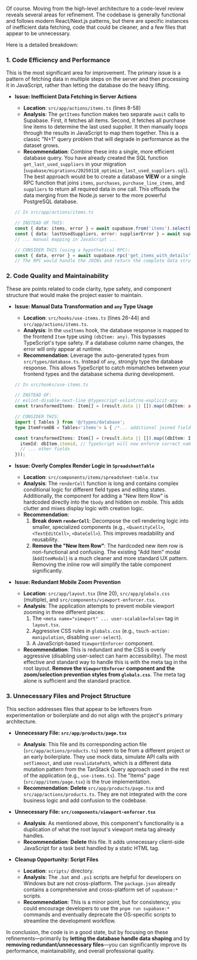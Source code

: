 Of course. Moving from the high-level architecture to a code-level review reveals several areas for refinement. The codebase is generally functional and follows modern React/Next.js patterns, but there are specific instances of inefficient data fetching, code that could be cleaner, and a few files that appear to be unnecessary.

Here is a detailed breakdown:

### 1. Code Efficiency and Performance

This is the most significant area for improvement. The primary issue is a pattern of fetching data in multiple steps on the server and then processing it in JavaScript, rather than letting the database do the heavy lifting.

*   **Issue: Inefficient Data Fetching in Server Actions**
    *   **Location**: `src/app/actions/items.ts` (lines 8-58)
    *   **Analysis**: The `getItems` function makes two separate `await` calls to Supabase. First, it fetches all items. Second, it fetches all purchase line items to determine the last used supplier. It then manually loops through the results in JavaScript to map them together. This is a classic "N+1" query problem that will degrade in performance as the dataset grows.
    *   **Recommendation**: Combine these into a single, more efficient database query. You have already created the SQL function `get_last_used_suppliers` in your migration (`supabase/migrations/20250118_optimize_last_used_suppliers.sql`). The best approach would be to create a database **VIEW** or a single RPC function that joins `items`, `purchases`, `purchase_line_items`, and `suppliers` to return all required data in one call. This offloads the data merging from the Node.js server to the more powerful PostgreSQL database.

    ```typescript
    // In src/app/actions/items.ts
    
    // INSTEAD OF THIS:
    const { data: items, error } = await supabase.from('items').select(...);
    const { data: lastUsedSuppliers, error: supplierError } = await supabase.from('purchase_line_items').select(...);
    // ... manual mapping in JavaScript ...

    // CONSIDER THIS (using a hypothetical RPC):
    const { data, error } = await supabase.rpc('get_items_with_details');
    // The RPC would handle the JOINs and return the complete data structure.
    ```

### 2. Code Quality and Maintainability

These are points related to code clarity, type safety, and component structure that would make the project easier to maintain.

*   **Issue: Manual Data Transformation and `any` Type Usage**
    *   **Location**: `src/hooks/use-items.ts` (lines 26-44) and `src/app/actions/items.ts`.
    *   **Analysis**: In the `useItems` hook, the database response is mapped to the frontend `Item` type using `(dbItem: any)`. This bypasses TypeScript's type safety. If a database column name changes, the error will only appear at runtime.
    *   **Recommendation**: Leverage the auto-generated types from `src/types/database.ts`. Instead of `any`, strongly type the database response. This allows TypeScript to catch mismatches between your frontend types and the database schema during development.

    ```typescript
    // In src/hooks/use-items.ts

    // INSTEAD OF:
    // eslint-disable-next-line @typescript-eslint/no-explicit-any
    const transformedItems: Item[] = (result.data || []).map((dbItem: any) => ({...}));

    // CONSIDER THIS:
    import { Tables } from '@/types/database';
    type ItemFromDB = Tables<'items'> & { /*... additional joined fields ...*/ };

    const transformedItems: Item[] = (result.data || []).map((dbItem: ItemFromDB) => ({
      itemId: dbItem.itemid, // TypeScript will now enforce correct naming
      // ... other fields
    }));
    ```

*   **Issue: Overly Complex Render Logic in `SpreadsheetTable`**
    *   **Location**: `src/components/items/spreadsheet-table.tsx`
    *   **Analysis**: The `renderCell` function is long and contains complex conditional logic for different field types and editing states. Additionally, the component for adding a "New Item Row" is hardcoded directly into the `tbody` and hidden on mobile. This adds clutter and mixes display logic with creation logic.
    *   **Recommendation**:
        1.  **Break down `renderCell`**: Decompose the cell rendering logic into smaller, specialized components (e.g., `<QuantityCell>`, `<TextEditCell>`, `<DateCell>`). This improves readability and reusability.
        2.  **Remove the "New Item Row"**: The hardcoded new item row is non-functional and confusing. The existing "Add Item" modal (`AddItemModal`) is a much cleaner and more standard UX pattern. Removing the inline row will simplify the table component significantly.

*   **Issue: Redundant Mobile Zoom Prevention**
    *   **Location**: `src/app/layout.tsx` (line 20), `src/app/globals.css` (multiple), and `src/components/viewport-enforcer.tsx`.
    *   **Analysis**: The application attempts to prevent mobile viewport zooming in three different places:
        1.  The `<meta name="viewport" ... user-scalable=false>` tag in `layout.tsx`.
        2.  Aggressive CSS rules in `globals.css` (e.g., `touch-action: manipulation`, disabling `user-select`).
        3.  A JavaScript-based `ViewportEnforcer` component.
    *   **Recommendation**: This is redundant and the CSS is overly aggressive (disabling user-select can harm accessibility). The most effective and standard way to handle this is with the meta tag in the root layout. **Remove the `ViewportEnforcer` component and the zoom/selection prevention styles from `globals.css`**. The meta tag alone is sufficient and the standard practice.

### 3. Unnecessary Files and Project Structure

This section addresses files that appear to be leftovers from experimentation or boilerplate and do not align with the project's primary architecture.

*   **Unnecessary File: `src/app/products/page.tsx`**
    *   **Analysis**: This file and its corresponding action file (`src/app/actions/products.ts`) seem to be from a different project or an early boilerplate. They use mock data, simulate API calls with `setTimeout`, and use `revalidatePath`, which is a different data mutation pattern from the TanStack Query approach used in the rest of the application (e.g., `use-items.ts`). The "Items" page (`src/app/items/page.tsx`) is the true implementation.
    *   **Recommendation**: **Delete** `src/app/products/page.tsx` and `src/app/actions/products.ts`. They are not integrated with the core business logic and add confusion to the codebase.

*   **Unnecessary File: `src/components/viewport-enforcer.tsx`**
    *   **Analysis**: As mentioned above, this component's functionality is a duplication of what the root layout's viewport meta tag already handles.
    *   **Recommendation**: **Delete** this file. It adds unnecessary client-side JavaScript for a task best handled by a static HTML tag.

*   **Cleanup Opportunity: Script Files**
    *   **Location**: `scripts/` directory.
    *   **Analysis**: The `.bat` and `.ps1` scripts are helpful for developers on Windows but are not cross-platform. The `package.json` already contains a comprehensive and cross-platform set of `supabase:*` scripts.
    *   **Recommendation**: This is a minor point, but for consistency, you could encourage developers to use the `pnpm run supabase:*` commands and eventually deprecate the OS-specific scripts to streamline the development workflow.

In conclusion, the code is in a good state, but by focusing on these refinements—primarily by **letting the database handle data shaping** and by **removing redundant/unnecessary files**—you can significantly improve its performance, maintainability, and overall professional quality.